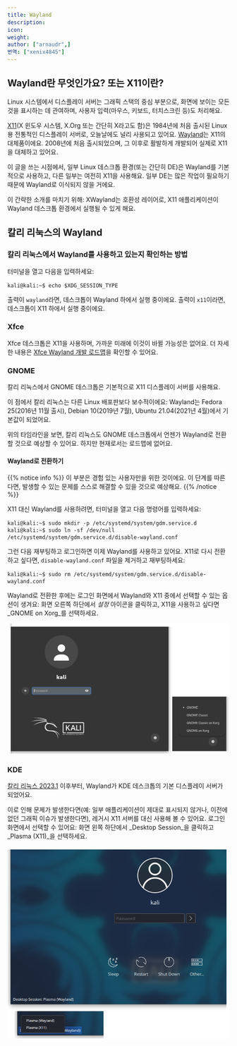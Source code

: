 ```yaml
---
title: Wayland
description:
icon:
weight:
author: ["arnaudr",]
번역: ["xenix4845"]
---
```


## Wayland란 무엇인가요? 또는 X11이란?

Linux 시스템에서 디스플레이 서버는 그래픽 스택의 중심 부분으로, 화면에 보이는 모든 것을 표시하는 데 관여하며, 사용자 입력(마우스, 키보드, 터치스크린 등)도 처리해요.

[X11](https://www.x.org/)(X 윈도우 시스템, X.Org 또는 간단히 X라고도 함)은 1984년에 처음 출시된 Linux용 전통적인 디스플레이 서버로, 오늘날에도 널리 사용되고 있어요. [Wayland](https://wayland.freedesktop.org/)는 X11의 대체품이에요. 2008년에 처음 출시되었으며, 그 이후로 활발하게 개발되어 실제로 X11을 대체하고 있어요.

이 글을 쓰는 시점에서, 일부 Linux 데스크톱 환경(또는 간단히 DE)은 Wayland를 기본적으로 사용하고, 다른 일부는 여전히 X11을 사용해요. 일부 DE는 많은 작업이 필요하기 때문에 Wayland로 이식되지 않을 거에요.

이 간략한 소개를 마치기 위해: XWayland는 호환성 레이어로, X11 애플리케이션이 Wayland 데스크톱 환경에서 실행될 수 있게 해요.


## 칼리 리눅스의 Wayland

### 칼리 리눅스에서 Wayland를 사용하고 있는지 확인하는 방법

터미널을 열고 다음을 입력하세요:

```console
kali@kali:~$ echo $XDG_SESSION_TYPE
```

출력이 `wayland`라면, 데스크톱이 Wayland 하에서 실행 중이에요. 출력이 `x11`이라면, 데스크톱이 X11 하에서 실행 중이에요.

### Xfce

Xfce 데스크톱은 X11을 사용하며, 가까운 미래에 이것이 바뀔 가능성은 없어요. 더 자세한 내용은 [Xfce Wayland 개발 로드맵](https://wiki.xfce.org/releng/wayland_roadmap)을 확인할 수 있어요.

### GNOME

칼리 리눅스에서 GNOME 데스크톱은 기본적으로 X11 디스플레이 서버를 사용해요.

이 점에서 칼리 리눅스는 다른 Linux 배포판보다 보수적이에요: Wayland는 Fedora 25(2016년 11월 출시), Debian 10(2019년 7월), Ubuntu 21.04(2021년 4월)에서 기본값이 되었어요.

위의 타임라인을 보면, 칼리 리눅스도 GNOME 데스크톱에서 언젠가 Wayland로 전환할 것으로 예상할 수 있어요. 하지만 현재로서는 로드맵에 없어요.

#### Wayland로 전환하기

{{% notice info %}}
이 부분은 경험 있는 사용자만을 위한 것이에요. 이 단계를 따른다면, 발생할 수 있는 문제를 스스로 해결할 수 있을 것으로 예상해요.
{{% /notice %}}

X11 대신 Wayland를 사용하려면, 터미널을 열고 다음 명령어를 입력하세요:

```console
kali@kali:~$ sudo mkdir -p /etc/systemd/system/gdm.service.d
kali@kali:~$ sudo ln -sf /dev/null /etc/systemd/system/gdm.service.d/disable-wayland.conf
```

그런 다음 재부팅하고 로그인하면 이제 Wayland를 사용하고 있어요. X11로 다시 전환하고 싶다면, `disable-wayland.conf` 파일을 제거하고 재부팅하세요:

```console
kali@kali:~$ sudo rm /etc/systemd/system/gdm.service.d/disable-wayland.conf
```

Wayland로 전환한 후에는 로그인 화면에서 Wayland와 X11 중에서 선택할 수 있는 옵션이 생겨요: 화면 오른쪽 하단에서 _설정_ 아이콘을 클릭하고, X11을 사용하고 싶다면 _GNOME on Xorg_를 선택하세요.

![](images/gnome-login.png)

### KDE

[칼리 리눅스 2023.1](https://www.kali.org/blog/kali-linux-2023-1-release/)<!-- ie. plasma-desktop 4:5.27.0-1 --> 이후부터, Wayland가 KDE 데스크톱의 기본 디스플레이 서버가 되었어요.

이로 인해 문제가 발생한다면(예: 일부 애플리케이션이 제대로 표시되지 않거나, 이전에 없던 그래픽 이슈가 발생한다면), 레거시 X11 서버를 대신 사용해 볼 수 있어요. 로그인 화면에서 선택할 수 있어요: 화면 왼쪽 하단에서 _Desktop Session_을 클릭하고 _Plasma (X11)_을 선택하세요.

![](images/kde-login.png)

